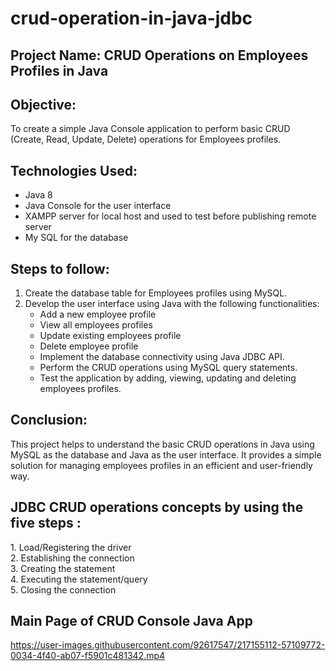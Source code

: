<h1> crud-operation-in-java-jdbc </h1>

 <h2>Project Name: CRUD Operations on Employees Profiles in Java</h2>

<h2>Objective:</h2> To create a simple Java Console application to perform basic CRUD (Create, Read, Update, Delete) operations for Employees profiles.

<h2>Technologies Used:</h2>

* Java 8<br>
* Java Console for the user interface<br>
* XAMPP server for local host and used to test before publishing remote server<br>
* My SQL for the database<br>

<h2>Steps to follow:</h2>

1. Create the database table for Employees profiles using MySQL.
2. Develop the user interface using Java with the following functionalities:<br>
   * Add a new employee profile<br>
   * View all employees profiles<br>
   * Update existing employees profile<br>
   * Delete employee profile<br>
   * Implement the database connectivity using Java JDBC API.<br>
   * Perform the CRUD operations using MySQL query statements.<br>
   * Test the application by adding, viewing, updating and deleting employees profiles.

<h2>Conclusion:</h2>

This project helps to understand the basic CRUD operations in Java using MySQL as the database and Java as the user interface. It provides a simple solution for managing employees profiles in an efficient and user-friendly way.

<h2>JDBC CRUD operations concepts by using the five steps :</h2>
<p> 1. Load/Registering the driver<br>
     2. Establishing the connection<br>
     3. Creating the statement<br>
     4. Executing the statement/query<br>
     5. Closing the connection<br>
 </p>    
 
 <h2>Main Page of CRUD Console Java App</h2>
 
 

https://user-images.githubusercontent.com/92617547/217155112-57109772-0034-4f40-ab07-f5901c481342.mp4


